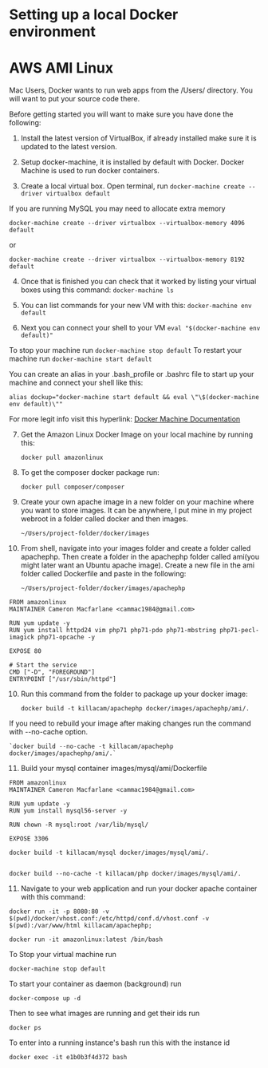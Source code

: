 # Setting up a local Docker environment

# AWS AMI Linux

Mac Users, Docker wants to run web apps from the /Users/ directory. You will want to put your source code there.

Before getting started you will want to make sure you have done the following: 

1) Install the latest version of VirtualBox, if already installed make sure it is updated to the latest version.

2) Setup docker-machine, it is installed by default with Docker. Docker Machine is used to run docker containers.

3) Create a local virtual box. Open terminal, run `docker-machine create --driver virtualbox default`

If you are running MySQL you may need to allocate extra memory

    docker-machine create --driver virtualbox --virtualbox-memory 4096 default

or

    docker-machine create --driver virtualbox --virtualbox-memory 8192 default


4) Once that is finished you can check that it worked by listing your virtual boxes using this command: `docker-machine ls`

5) You can list commands for your new VM with this: `docker-machine env default`

6) Next you can connect your shell to your VM `eval "$(docker-machine env default)"`

To stop your machine run `docker-machine stop default`
To restart your machine run `docker-machine start default`

You can create an alias in your .bash_profile or .bashrc file to start up your machine and connect your shell like this:

    alias dockup="docker-machine start default && eval \"\$(docker-machine env default)\""

For more legit info visit this hyperlink: [Docker Machine Documentation](https://docs.docker.com/machine/get-started/)

7) Get the Amazon Linux Docker Image on your local machine by running this:

    `docker pull amazonlinux`

8) To get the composer docker package run: 

    `docker pull composer/composer`

9) Create your own apache image in a new folder on your machine where you want to store images. It can be anywhere, I put mine in my project webroot in a folder called docker and then images.

    `~/Users/project-folder/docker/images`

10) From shell, navigate into your images folder and create a folder called apachephp. Then create a folder in the apachephp folder called ami(you might later want an Ubuntu apache image). Create a new file in the ami folder called Dockerfile and paste in the following:

    `~/Users/project-folder/docker/images/apachephp`

```
FROM amazonlinux
MAINTAINER Cameron Macfarlane <cammac1984@gmail.com>

RUN yum update -y
RUN yum install httpd24 vim php71 php71-pdo php71-mbstring php71-pecl-imagick php71-opcache -y

EXPOSE 80

# Start the service
CMD ["-D", "FOREGROUND"]
ENTRYPOINT ["/usr/sbin/httpd"]
```

10) Run this command from the folder to package up your docker image:

    `docker build -t killacam/apachephp docker/images/apachephp/ami/.`

If you need to rebuild your image after making changes run the command with --no-cache option.

    `docker build --no-cache -t killacam/apachephp docker/images/apachephp/ami/.`

11) Build your mysql container images/mysql/ami/Dockerfile

```
FROM amazonlinux
MAINTAINER Cameron Macfarlane <cammac1984@gmail.com>

RUN yum update -y
RUN yum install mysql56-server -y

RUN chown -R mysql:root /var/lib/mysql/

EXPOSE 3306
```

    docker build -t killacam/mysql docker/images/mysql/ami/.


    docker build --no-cache -t killacam/php docker/images/mysql/ami/.



11) Navigate to your web application and run your docker apache container with this command:

`docker run -it -p 8080:80 -v $(pwd)/docker/vhost.conf:/etc/httpd/conf.d/vhost.conf -v $(pwd):/var/www/html killacam/apachephp;` 

`docker run -it amazonlinux:latest /bin/bash`

To Stop your virtual machine run

 `docker-machine stop default`


To start your container as daemon (background) run

    docker-compose up -d

Then to see what images are running and get their ids run

    docker ps

To enter into a running instance's bash run this with the instance id

    docker exec -it e1b0b3f4d372 bash
